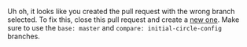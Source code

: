 Uh oh, it looks like you created the pull request with the wrong branch selected. To fix this, close this pull request and create a [new one](https://github.com/beardofedu/continuous-integration/compare/master...initial-circle-config?expand=1). Make sure to use the `base: master` and `compare: initial-circle-config` branches. 
